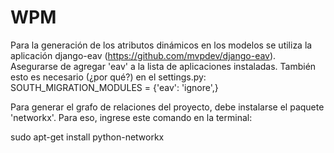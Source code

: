 WPM
===
Para la generación de los atributos dinámicos en los modelos se utiliza la aplicación django-eav (https://github.com/mvpdev/django-eav). Asegurarse de agregar 'eav' a la lista de aplicaciones instaladas.
También esto es necesario (¿por qué?) en el settings.py: SOUTH_MIGRATION_MODULES = {'eav': 'ignore',}

Para generar el grafo de relaciones del proyecto, debe instalarse el paquete 'networkx'. Para eso, ingrese este comando en la terminal:

sudo apt-get install python-networkx
